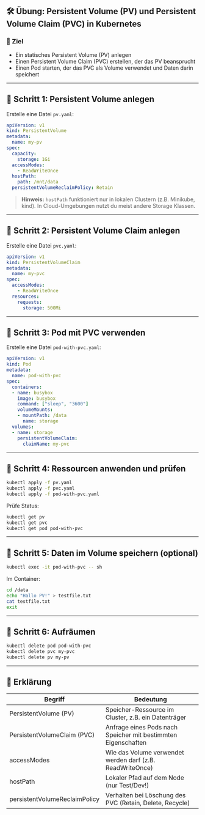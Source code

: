 
## 🛠️ Übung: Persistent Volume (PV) und Persistent Volume Claim (PVC) in Kubernetes

### 🎯 Ziel

* Ein statisches Persistent Volume (PV) anlegen
* Einen Persistent Volume Claim (PVC) erstellen, der das PV beansprucht
* Einen Pod starten, der das PVC als Volume verwendet und Daten darin speichert

---

## 📁 Schritt 1: Persistent Volume anlegen

Erstelle eine Datei `pv.yaml`:

```yaml
apiVersion: v1
kind: PersistentVolume
metadata:
  name: my-pv
spec:
  capacity:
    storage: 1Gi
  accessModes:
    - ReadWriteOnce
  hostPath:
    path: /mnt/data
  persistentVolumeReclaimPolicy: Retain
```

> **Hinweis:**
> `hostPath` funktioniert nur in lokalen Clustern (z.B. Minikube, kind).
> In Cloud-Umgebungen nutzt du meist andere Storage Klassen.

---

## 📁 Schritt 2: Persistent Volume Claim anlegen

Erstelle eine Datei `pvc.yaml`:

```yaml
apiVersion: v1
kind: PersistentVolumeClaim
metadata:
  name: my-pvc
spec:
  accessModes:
    - ReadWriteOnce
  resources:
    requests:
      storage: 500Mi
```

---

## 📁 Schritt 3: Pod mit PVC verwenden

Erstelle eine Datei `pod-with-pvc.yaml`:

```yaml
apiVersion: v1
kind: Pod
metadata:
  name: pod-with-pvc
spec:
  containers:
  - name: busybox
    image: busybox
    command: ["sleep", "3600"]
    volumeMounts:
    - mountPath: /data
      name: storage
  volumes:
  - name: storage
    persistentVolumeClaim:
      claimName: my-pvc
```

---

## 📁 Schritt 4: Ressourcen anwenden und prüfen

```bash
kubectl apply -f pv.yaml
kubectl apply -f pvc.yaml
kubectl apply -f pod-with-pvc.yaml
```

Prüfe Status:

```bash
kubectl get pv
kubectl get pvc
kubectl get pod pod-with-pvc
```

---

## 📁 Schritt 5: Daten im Volume speichern (optional)

```bash
kubectl exec -it pod-with-pvc -- sh
```

Im Container:

```sh
cd /data
echo "Hallo PV!" > testfile.txt
cat testfile.txt
exit
```

---

## 📁 Schritt 6: Aufräumen

```bash
kubectl delete pod pod-with-pvc
kubectl delete pvc my-pvc
kubectl delete pv my-pv
```

---

## 🧠 Erklärung

| Begriff                       | Bedeutung                                                     |
| ----------------------------- | ------------------------------------------------------------- |
| PersistentVolume (PV)         | Speicher-Ressource im Cluster, z.B. ein Datenträger           |
| PersistentVolumeClaim (PVC)   | Anfrage eines Pods nach Speicher mit bestimmten Eigenschaften |
| accessModes                   | Wie das Volume verwendet werden darf (z.B. ReadWriteOnce)     |
| hostPath                      | Lokaler Pfad auf dem Node (nur Test/Dev!)                     |
| persistentVolumeReclaimPolicy | Verhalten bei Löschung des PVC (Retain, Delete, Recycle)      |

